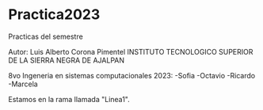 # Practica2023
Practicas del semestre

Autor: Luis Alberto Corona Pimentel
INSTITUTO TECNOLOGICO SUPERIOR DE LA SIERRA NEGRA DE AJALPAN 

8vo Ingeneria en sistemas computacionales 2023:
-Sofia
-Octavio
-Ricardo
-Marcela

Estamos en la rama llamada "Linea1".